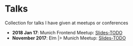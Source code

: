 # Talks

Collection for talks I have given at meetups or conferences

- **2018 Jan 17**: Munich Frontend Meetup: [Slides-TODO]()
- **November 2017**: Elm |> Munich Meetup: [Slides-TODO]()
